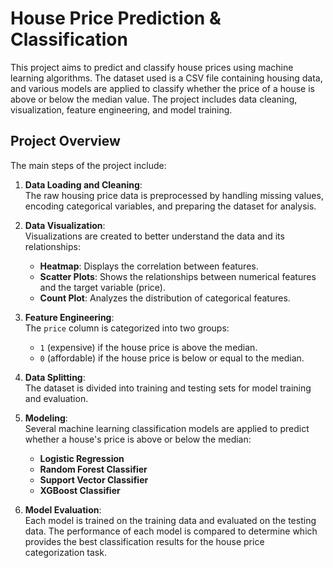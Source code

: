 # House Price Prediction & Classification

This project aims to predict and classify house prices using machine learning algorithms. The dataset used is a CSV file containing housing data, and various models are applied to classify whether the price of a house is above or below the median value. The project includes data cleaning, visualization, feature engineering, and model training.

## Project Overview

The main steps of the project include:

1. **Data Loading and Cleaning**:  
   The raw housing price data is preprocessed by handling missing values, encoding categorical variables, and preparing the dataset for analysis.

2. **Data Visualization**:  
   Visualizations are created to better understand the data and its relationships:
   - **Heatmap**: Displays the correlation between features.
   - **Scatter Plots**: Shows the relationships between numerical features and the target variable (price).
   - **Count Plot**: Analyzes the distribution of categorical features.

3. **Feature Engineering**:  
   The `price` column is categorized into two groups:
   - `1` (expensive) if the house price is above the median.
   - `0` (affordable) if the house price is below or equal to the median.

4. **Data Splitting**:  
   The dataset is divided into training and testing sets for model training and evaluation.

5. **Modeling**:  
   Several machine learning classification models are applied to predict whether a house's price is above or below the median:
   - **Logistic Regression**
   - **Random Forest Classifier**
   - **Support Vector Classifier**
   - **XGBoost Classifier**

6. **Model Evaluation**:  
    Each model is trained on the training data and evaluated on the testing data. The performance of each model is compared to determine which provides the best classification results for the house price 
    categorization task.


   
